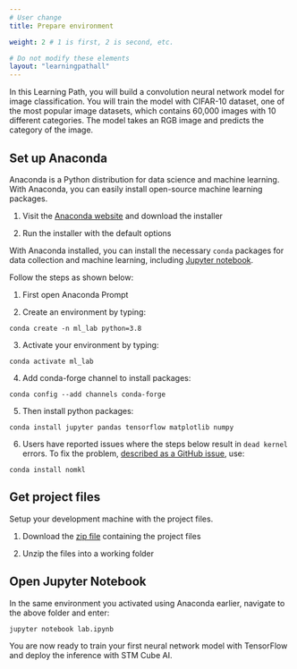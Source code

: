 ```yaml
---
# User change
title: Prepare environment

weight: 2 # 1 is first, 2 is second, etc.

# Do not modify these elements
layout: "learningpathall"
---
```


In this Learning Path, you will build a convolution neural network model for image classification. You will train the model with CIFAR-10 dataset, one of the most popular image datasets, which contains 60,000 images with 10 different categories. The model takes an RGB image and predicts the category of the image.

## Set up Anaconda

Anaconda is a Python distribution for data science and machine learning. With Anaconda, you can easily install open-source machine learning packages.

1. Visit the [Anaconda website](https://www.anaconda.com/) and download the installer

2. Run the installer with the default options

With Anaconda installed, you can install the necessary `conda` packages for data collection and machine learning, including [Jupyter notebook](https://jupyter.org/).

Follow the steps as shown below:

1. First open Anaconda Prompt

2. Create an environment by typing:

```console
conda create -n ml_lab python=3.8
```
3. Activate your environment by typing:

```console
conda activate ml_lab
```
4. Add conda-forge channel to install packages:

```console
conda config --add channels conda-forge
```
5. Then install python packages:

```console
conda install jupyter pandas tensorflow matplotlib numpy 
```
6. Users have reported issues where the steps below result in `dead kernel` errors. To fix the problem, [described as a GitHub issue](https://github.com/dmlc/xgboost/issues/1715), use:

```console
conda install nomkl
```

## Get project files

Setup your development machine with the project files.

1. Download the [zip file](https://github.com/ArmDeveloperEcosystem/arm-learning-paths/blob/main/content/learning-paths/embedded-and-microcontrollers/img_nn_stcube/Project_Files/img_class_stcube.zip) containing the project files

2. Unzip the files into a working folder

## Open Jupyter Notebook

In the same environment you activated using Anaconda earlier, navigate to the above folder and enter:
```console
jupyter notebook lab.ipynb
```
You are now ready to train your first neural network model with TensorFlow and deploy the inference with STM Cube AI.